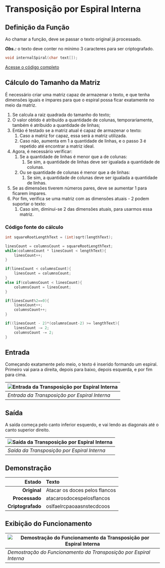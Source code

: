 # Transposição por Espiral Interna

## Definição da Função

Ao chamar a função, deve se passar o texto original já processado.

***Obs.:*** o texto deve conter no mínimo 3 caracteres para ser criptografado.

```c
void internalSpiral(char text[]);
```

[Acesse o código completo](https://github.com/DavidGomesh/cryptography-with-geometric-transpositions/blob/master/geometric-transpositions/internal-spiral.h)

## Cálculo do Tamanho da Matriz

É necessário criar uma matriz capaz de armazenar o texto, e que tenha dimensões iguais e ímpares para que o espiral possa ficar exatamente no meio da matriz.

1. Se calcula a raiz quadrada do tamanho do texto;
1. O valor obtido é atribuído a quantidade de colunas, temporariamente, também é atribuido a quantidade de linhas;
1. Então é testado se a matriz atual é capaz de armazenar o texto:
    1. Caso a matriz for capaz, essa será a matriz utilizada.
    1. Caso não, aumenta em 1 a quantidade de linhas, e o passo 3 é repetido até encontrar a matriz ideal.
1. Agora, é necessário verificar:
    1. Se a quantidade de linhas é menor que a de colunas:
        1. Se sim, a quantidade de linhas deve ser igualada a quantidade de colunas.
    1. Ou se quantidade de colunas é menor que a de linhas:
        1. Se sim, a quantidade de colunas deve ser igualada a quantidade de linhas.
1. Se as dimensões tiverem números pares, deve se aumentar 1 para ficarem ímpares.
1. Por fim, verifica se uma matriz com as dimensões atuais - 2 podem suportar o texto:
    1. Caso sim, diminui-se 2 das dimensões atuais, para usarmos essa matriz.

### Código fonte do cálculo

```c
int squareRootLengthText = (int)sqrt(lengthText);

linesCount = columnsCount = squareRootLengthText;
while(columnsCount * linesCount < lengthText){
    linesCount++;
}

if(linesCount < columnsCount){
    linesCount = columnsCount;
}
else if(columnsCount < linesCount){
    columnsCount = linesCount;
}

if(linesCount%2==0){
    linesCount++;
    columnsCount++;
}

if((linesCount - 2)*(columnsCount-2) >= lengthText){
    linesCount -= 2;
    columnsCount -= 2;
}
```

## Entrada

Começando exatamente pelo meio, o texto é inserido formando um espiral. Primeiro vai para a direita, depois para baixo, depois esquerda, e por fim para cima.

| ![Entrada da Transposição por Espiral Interna](https://user-images.githubusercontent.com/65545355/89904262-14a7d000-dbbf-11ea-8e69-92c618481257.jpg "Entrada da Transposição por Espiral Interna") |
|-|
| *Entrada da Transposição por Espiral Interna* |

## Saída

A saída começa pelo canto inferior esquerdo, e vai lendo as diagonais até o canto superior direito.

| ![Saída da Transposição por Espiral Interna](https://user-images.githubusercontent.com/65545355/89904671-9861bc80-dbbf-11ea-9ef6-8317f57b07e2.jpg "Saída da Transposição por Espiral Interna") |
|-|
| *Saída da Transposição por Espiral Interna* |

## Demonstração

Estado | Texto
 -: | :-
**Original** | Atacar os doces pelos flancos
**Processado** | atacarosdocespelosflancos
**Criptografado** | oslfaelrcpaoaasnstecdcoos

## Exibição do Funcionamento

| ![Demostração do Funcionamento da Transposição por Espiral Interna](https://user-images.githubusercontent.com/65545355/89905003-fdb5ad80-dbbf-11ea-8e38-9213735e9890.gif "Demostração do Funcionamento da Transposição por Espiral Interna") |
|-|
| *Demostração do Funcionamento da Transposição por Espiral Interna* |
